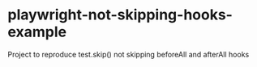 # playwright-not-skipping-hooks-example
Project to reproduce test.skip() not skipping beforeAll and afterAll hooks
